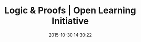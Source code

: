 ---
date: 2015-10-30 14:30:22
link:
  source: pocket
  source_url: https://getpocket.com
  text: Logic & Proofs | Open Learning Initiative
  url: http://oli.cmu.edu/courses/free-open/logic-proofs-course-details/
slug: logic-proofs-open-learning-initiative
source: pocket
tags:
- broken-link
- learning
syndicated:
- type: archive.org
  url: http://oli.cmu.edu/courses/free-open/logic-proofs-course-details/
title: Logic & Proofs | Open Learning Initiative
---